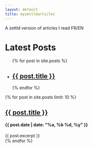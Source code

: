 ```yaml
---
layout: default
title: myzettldarticles
---
```



A zettld version of articles I read FR/EN

<h1>Latest Posts</h1>

<ul>
  {% for post in site.posts %}
    <li>
      <h2><a href="{{ post.url }}">{{ post.title }}</a></h2>
    </li>
  {% endfor %}
</ul>

{% for post in site.posts limit: 10 %}
  <article class="index-page">
    <h2><a href="{{ post.url | relative_url }}">{{ post.title }}</a></h2>
	<h4>{{ post.date | date: "%a, %b %d, %y" }}</h4>
    {{ post.excerpt }}
  </article>
{% endfor %}
